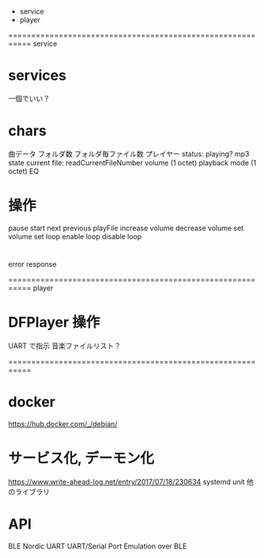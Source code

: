 

* service
* player


===========================================================
service

# services
一個でいい？


# chars
曲データ
  フォルダ数
  フォルダ毎ファイル数
プレイヤー
  status:  playing? mp3 state
  current file: readCurrentFileNumber
  volume (1 octet)
  playback mode (1 octet)
  EQ


# 操作
pause
start
next
previous
playFile
increase volume
decrease volume
set volume
set loop
enable loop
disable loop

#
error response

===========================================================
player

# DFPlayer 操作
UART で指示
音楽ファイルリスト？


===========================================================

# docker
https://hub.docker.com/_/debian/


# サービス化, デーモン化
https://www.write-ahead-log.net/entry/2017/07/18/230634
systemd
  unit
他のライブラリ


# API
BLE
Nordic UART
  UART/Serial Port Emulation over BLE




